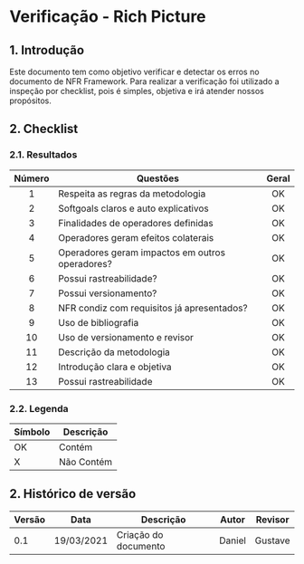 # Verificação - Rich Picture

## 1. Introdução
Este documento tem como objetivo verificar e detectar os erros no documento de NFR Framework. Para realizar a verificação foi utilizado a inspeção por checklist, pois é simples, objetiva e irá atender nossos propósitos.

## 2. Checklist

### 2.1. Resultados

|Número|Questões|Geral|
|:-:|--|:-:|
|1| Respeita as regras da metodologia|OK|
|2| Softgoals claros e auto explicativos|OK|
|3| Finalidades de operadores definidas|OK|
|4| Operadores geram efeitos colaterais|OK|
|5| Operadores geram impactos em outros operadores?|OK|
|6| Possui rastreabilidade?|OK|OK|OK|OK|
|7| Possui versionamento?|OK|OK|OK|OK|
|8| NFR condiz com requisitos já apresentados?|OK|OK|OK|OK|
|9|Uso de bibliografia|OK|
|10|Uso de versionamento e revisor|OK|
|11|Descrição da metodologia|OK|
|12|Introdução clara e objetiva|OK|
|13|Possui rastreabilidade|OK| 

### 2.2. Legenda
|Símbolo|Descrição|
|--|--|
|OK|Contém|
|X|Não Contém|

## 2. Histórico de versão

| Versão | Data       | Descrição                                           | Autor          | Revisor        |
| ------ | ---------- | --------------------------------------------------- | -------------- | -------------- |
| 0.1    | 19/03/2021 | Criação do documento                                | Daniel         | Gustave        |
